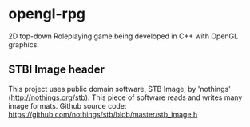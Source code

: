 # opengl-rpg

2D top-down Roleplaying game being developed in C++ with OpenGL graphics.

## STBI Image header
This project uses public domain software, STB Image, by 'nothings' (http://nothings.org/stb). 
This piece of software reads and writes many image formats.
Github source code: https://github.com/nothings/stb/blob/master/stb_image.h
